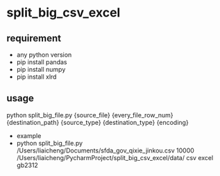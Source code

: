# split_big_csv_excel
## requirement
* any python version
* pip install pandas
* pip install numpy
* pip install xlrd

## usage
python split_big_file.py {source_file} {every_file_row_num} {destination_path} {source_type} {destination_type} {encoding}
* example
* python split_big_file.py /Users/liaicheng/Documents/sfda_gov_qixie_jinkou.csv 10000 /Users/liaicheng/PycharmProject/split_big_csv_excel/data/ csv excel gb2312


